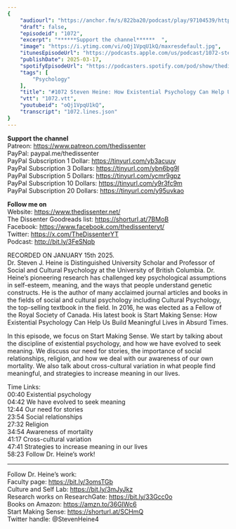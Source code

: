 ```yaml
---
{
	"audiourl": "https://anchor.fm/s/822ba20/podcast/play/97104539/https%3A%2F%2Fd3ctxlq1ktw2nl.cloudfront.net%2Fstaging%2F2025-0-15%2Fa0a58f61-547e-80a9-0176-f7e68b624b96.m4a",
	"draft": false,
	"episodeid": "1072",
	"excerpt": "******Support the channel******  ",
	"image": "https://i.ytimg.com/vi/oQj1VpqU1kQ/maxresdefault.jpg",
	"itunesEpisodeUrl": "https://podcasts.apple.com/us/podcast/1072-steven-heine-how-existential-psychology-can-help/id1451347236?i=1000699549796&uo=4",
	"publishDate": 2025-03-17,
	"spotifyEpisodeUrl": "https://podcasters.spotify.com/pod/show/thedissenter/episodes/1072-Steven-Heine-How-Existential-Psychology-Can-Help-Us-Build-Meaningful-Lives-in-Absurd-Times-e2tht6r",
	"tags": [
		"Psychology"
	],
	"title": "#1072 Steven Heine: How Existential Psychology Can Help Us Build Meaningful Lives in Absurd Times",
	"vtt": "1072.vtt",
	"youtubeid": "oQj1VpqU1kQ",
	"transcript": "1072.lines.json"
}
---
```

******Support the channel******  
Patreon: https://www.patreon.com/thedissenter  
PayPal: paypal.me/thedissenter  
PayPal Subscription 1 Dollar: https://tinyurl.com/yb3acuuy  
PayPal Subscription 3 Dollars: https://tinyurl.com/ybn6bg9l  
PayPal Subscription 5 Dollars: https://tinyurl.com/ycmr9gpz  
PayPal Subscription 10 Dollars: https://tinyurl.com/y9r3fc9m  
PayPal Subscription 20 Dollars: https://tinyurl.com/y95uvkao

******Follow me on******  
Website: https://www.thedissenter.net/  
The Dissenter Goodreads list: https://shorturl.at/7BMoB  
Facebook: https://www.facebook.com/thedissenteryt/  
Twitter: https://x.com/TheDissenterYT  
Podcast: http://bit.ly/3FeSNqb

RECORDED ON JANUARY 15th 2025.  
Dr. Steven J. Heine is Distinguished University Scholar and Professor of Social and Cultural Psychology at the University of British Columbia. Dr. Heine’s pioneering research has challenged key psychological assumptions in self-esteem, meaning, and the ways that people understand genetic constructs. He is the author of many acclaimed journal articles and books in the fields of social and cultural psychology including Cultural Psychology, the top-selling textbook in the field. In 2016, he was elected as a Fellow of the Royal Society of Canada. His latest book is Start Making Sense: How Existential Psychology Can Help Us Build Meaningful Lives in Absurd Times.

In this episode, we focus on Start Making Sense. We start by talking about the discipline of existential psychology, and how we have evolved to seek meaning. We discuss our need for stories, the importance of social relationships, religion, and how we deal with our awareness of our own mortality. We also talk about cross-cultural variation in what people find meaningful, and strategies to increase meaning in our lives.

Time Links:  
<time>00:40</time> Existential psychology  
<time>04:42</time> We have evolved to seek meaning  
<time>12:44</time> Our need for stories  
<time>23:54</time> Social relationships  
<time>27:32</time> Religion  
<time>34:54</time> Awareness of mortality  
<time>41:17</time> Cross-cultural variation  
<time>47:41</time> Strategies to increase meaning in our lives  
<time>58:23</time> Follow Dr. Heine’s work!

---

Follow Dr. Heine’s work:  
Faculty page: https://bit.ly/3omsTGb  
Culture and Self Lab: https://bit.ly/3mJyJkz  
Research works on ResearchGate: https://bit.ly/33Gcc0o  
Books on Amazon: https://amzn.to/36GIWc6  
Start Making Sense: https://shorturl.at/SCHmQ  
Twitter handle: @StevenHeine4
